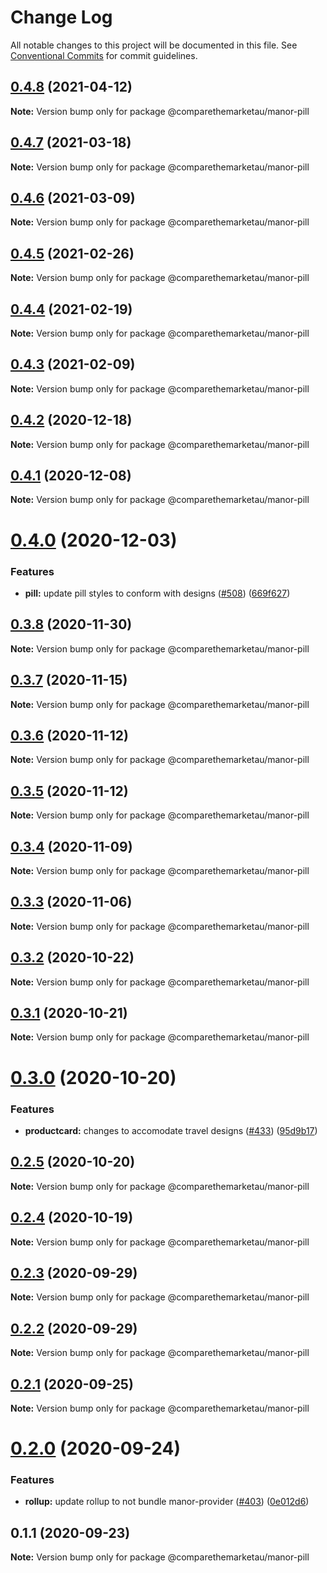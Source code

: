 # Change Log

All notable changes to this project will be documented in this file.
See [Conventional Commits](https://conventionalcommits.org) for commit guidelines.

## [0.4.8](https://github.com/comparethemarketau/manor-react/compare/@comparethemarketau/manor-pill@0.4.7...@comparethemarketau/manor-pill@0.4.8) (2021-04-12)

**Note:** Version bump only for package @comparethemarketau/manor-pill





## [0.4.7](https://github.com/comparethemarketau/manor-react/compare/@comparethemarketau/manor-pill@0.4.6...@comparethemarketau/manor-pill@0.4.7) (2021-03-18)

**Note:** Version bump only for package @comparethemarketau/manor-pill





## [0.4.6](https://github.com/comparethemarketau/manor-react/compare/@comparethemarketau/manor-pill@0.4.5...@comparethemarketau/manor-pill@0.4.6) (2021-03-09)

**Note:** Version bump only for package @comparethemarketau/manor-pill





## [0.4.5](https://github.com/comparethemarketau/manor-react/compare/@comparethemarketau/manor-pill@0.4.4...@comparethemarketau/manor-pill@0.4.5) (2021-02-26)

**Note:** Version bump only for package @comparethemarketau/manor-pill





## [0.4.4](https://github.com/comparethemarketau/manor-react/compare/@comparethemarketau/manor-pill@0.4.3...@comparethemarketau/manor-pill@0.4.4) (2021-02-19)

**Note:** Version bump only for package @comparethemarketau/manor-pill





## [0.4.3](https://github.com/comparethemarketau/manor-react/compare/@comparethemarketau/manor-pill@0.4.2...@comparethemarketau/manor-pill@0.4.3) (2021-02-09)

**Note:** Version bump only for package @comparethemarketau/manor-pill





## [0.4.2](https://github.com/comparethemarketau/manor-react/compare/@comparethemarketau/manor-pill@0.4.1...@comparethemarketau/manor-pill@0.4.2) (2020-12-18)

**Note:** Version bump only for package @comparethemarketau/manor-pill





## [0.4.1](https://github.com/comparethemarketau/manor-react/compare/@comparethemarketau/manor-pill@0.4.0...@comparethemarketau/manor-pill@0.4.1) (2020-12-08)

**Note:** Version bump only for package @comparethemarketau/manor-pill





# [0.4.0](https://github.com/comparethemarketau/manor-react/compare/@comparethemarketau/manor-pill@0.3.8...@comparethemarketau/manor-pill@0.4.0) (2020-12-03)


### Features

* **pill:** update pill styles to conform with designs ([#508](https://github.com/comparethemarketau/manor-react/issues/508)) ([669f627](https://github.com/comparethemarketau/manor-react/commit/669f627e45ddee1dd5e354300c29e83d39792934))





## [0.3.8](https://github.com/comparethemarketau/manor-react/compare/@comparethemarketau/manor-pill@0.3.7...@comparethemarketau/manor-pill@0.3.8) (2020-11-30)

**Note:** Version bump only for package @comparethemarketau/manor-pill





## [0.3.7](https://github.com/comparethemarketau/manor-react/compare/@comparethemarketau/manor-pill@0.3.6...@comparethemarketau/manor-pill@0.3.7) (2020-11-15)

**Note:** Version bump only for package @comparethemarketau/manor-pill





## [0.3.6](https://github.com/comparethemarketau/manor-react/compare/@comparethemarketau/manor-pill@0.3.5...@comparethemarketau/manor-pill@0.3.6) (2020-11-12)

**Note:** Version bump only for package @comparethemarketau/manor-pill





## [0.3.5](https://github.com/comparethemarketau/manor-react/compare/@comparethemarketau/manor-pill@0.3.4...@comparethemarketau/manor-pill@0.3.5) (2020-11-12)

**Note:** Version bump only for package @comparethemarketau/manor-pill





## [0.3.4](https://github.com/comparethemarketau/manor-react/compare/@comparethemarketau/manor-pill@0.3.3...@comparethemarketau/manor-pill@0.3.4) (2020-11-09)

**Note:** Version bump only for package @comparethemarketau/manor-pill





## [0.3.3](https://github.com/comparethemarketau/manor-react/compare/@comparethemarketau/manor-pill@0.3.2...@comparethemarketau/manor-pill@0.3.3) (2020-11-06)

**Note:** Version bump only for package @comparethemarketau/manor-pill





## [0.3.2](https://github.com/comparethemarketau/manor-react/compare/@comparethemarketau/manor-pill@0.3.1...@comparethemarketau/manor-pill@0.3.2) (2020-10-22)

**Note:** Version bump only for package @comparethemarketau/manor-pill





## [0.3.1](https://github.com/comparethemarketau/manor-react/compare/@comparethemarketau/manor-pill@0.3.0...@comparethemarketau/manor-pill@0.3.1) (2020-10-21)

**Note:** Version bump only for package @comparethemarketau/manor-pill





# [0.3.0](https://github.com/comparethemarketau/manor-react/compare/@comparethemarketau/manor-pill@0.2.5...@comparethemarketau/manor-pill@0.3.0) (2020-10-20)


### Features

* **productcard:** changes to accomodate travel designs ([#433](https://github.com/comparethemarketau/manor-react/issues/433)) ([95d9b17](https://github.com/comparethemarketau/manor-react/commit/95d9b175634f2bacdaf6c13c948a38cd3d8e34d0))





## [0.2.5](https://github.com/comparethemarketau/manor-react/compare/@comparethemarketau/manor-pill@0.2.4...@comparethemarketau/manor-pill@0.2.5) (2020-10-20)

**Note:** Version bump only for package @comparethemarketau/manor-pill





## [0.2.4](https://github.com/comparethemarketau/manor-react/compare/@comparethemarketau/manor-pill@0.2.3...@comparethemarketau/manor-pill@0.2.4) (2020-10-19)

**Note:** Version bump only for package @comparethemarketau/manor-pill





## [0.2.3](https://github.com/comparethemarketau/manor-react/compare/@comparethemarketau/manor-pill@0.2.2...@comparethemarketau/manor-pill@0.2.3) (2020-09-29)

**Note:** Version bump only for package @comparethemarketau/manor-pill





## [0.2.2](https://github.com/comparethemarketau/manor-react/compare/@comparethemarketau/manor-pill@0.2.1...@comparethemarketau/manor-pill@0.2.2) (2020-09-29)

**Note:** Version bump only for package @comparethemarketau/manor-pill





## [0.2.1](https://github.com/comparethemarketau/manor-react/compare/@comparethemarketau/manor-pill@0.2.0...@comparethemarketau/manor-pill@0.2.1) (2020-09-25)

**Note:** Version bump only for package @comparethemarketau/manor-pill





# [0.2.0](https://github.com/comparethemarketau/manor-react/compare/@comparethemarketau/manor-pill@0.1.1...@comparethemarketau/manor-pill@0.2.0) (2020-09-24)


### Features

* **rollup:** update rollup to not bundle manor-provider ([#403](https://github.com/comparethemarketau/manor-react/issues/403)) ([0e012d6](https://github.com/comparethemarketau/manor-react/commit/0e012d6fbadcf0ec99857c22e148cacd6265b60a))





## 0.1.1 (2020-09-23)

**Note:** Version bump only for package @comparethemarketau/manor-pill
